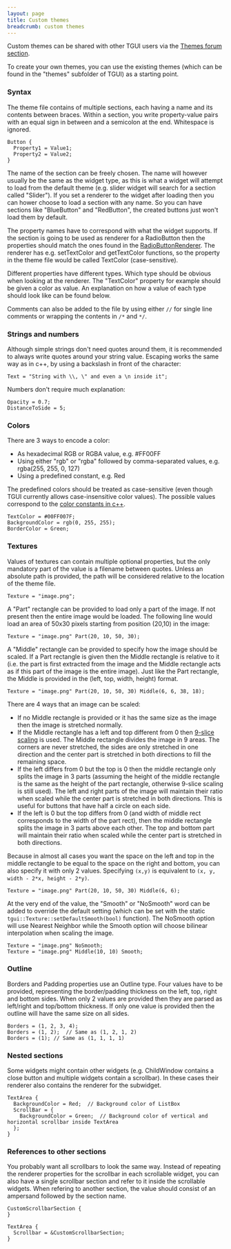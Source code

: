 ```yaml
---
layout: page
title: Custom themes
breadcrumb: custom themes
---
```


Custom themes can be shared with other TGUI users via the [Themes forum section](https://forum.tgui.eu/themes/).

To create your own themes, you can use the existing themes (which can be found in the "themes" subfolder of TGUI) as a starting point.

### Syntax

The theme file contains of multiple sections, each having a name and its contents between braces. Within a section, you write property-value pairs with an equal sign in between and a semicolon at the end. Whitespace is ignored.
```
Button {
  Property1 = Value1;
  Property2 = Value2;
}
```

The name of the section can be freely chosen. The name will however usually be the same as the widget type, as this is what a widget will attempt to load from the default theme (e.g. slider widget will search for a section called "Slider"). If you set a renderer to the widget after loading then you can hower choose to load a section with any name. So you can have sections like "BlueButton" and "RedButton", the created buttons just won't load them by default.

The property names have to correspond with what the widget supports. If the section is going to be used as renderer for a RadioButton then the properties should match the ones found in the [RadioButtonRenderer](https://tgui.eu/documentation/0.10/classtgui_1_1RadioButtonRenderer.html). The renderer has e.g. setTextColor and getTextColor functions, so the property in the theme file would be called TextColor (case-sensitive).

Different properties have different types. Which type should be obvious when looking at the renderer. The "TextColor" property for example should be given a color as value. An explanation on how a value of each type should look like can be found below.

Comments can also be added to the file by using either `//` for single line comments or wrapping the contents in `/*` and `*/`.

### Strings and numbers

Although simple strings don't need quotes around them, it is recommended to always write quotes around your string value. Escaping works the same way as in c++, by using a backslash in front of the character:
```
Text = "String with \\, \" and even a \n inside it";
```

Numbers don't require much explanation:
```
Opacity = 0.7;
DistanceToSide = 5;
```

### Colors

There are 3 ways to encode a color:
- As hexadecimal RGB or RGBA value, e.g. #FF00FF
- Using either "rgb" or "rgba" followed by comma-separated values, e.g. rgba(255, 255, 0, 127)
- Using a predefined constant, e.g. Red

The predefined colors should be treated as case-sensitive (even though TGUI currently allows case-insensitive color values). The possible values correspond to the [color constants in c++](https://tgui.eu/documentation/0.10/classtgui_1_1Color.html#pub-static-attribs).

```
TextColor = #00FF007F;
BackgroundColor = rgb(0, 255, 255);
BorderColor = Green;
```

### Textures

Values of textures can contain multiple optional properties, but the only mandatory part of the value is a filename between quotes. Unless an absolute path is provided, the path will be considered relative to the location of the theme file.
```
Texture = "image.png";
```

A "Part" rectangle can be provided to load only a part of the image. If not present then the entire image would be loaded. The following line would load an area of 50x30 pixels starting from position (20,10) in the image:
```
Texture = "image.png" Part(20, 10, 50, 30);
```

A "Middle" rectangle can be provided to specify how the image should be scaled. If a Part rectangle is given then the Middle rectangle is relative to it (i.e. the part is first extracted from the image and the Middle rectangle acts as if this part of the image is the entire image). Just like the Part rectangle, the Middle is provided in the (left, top, width, height) format.
```
Texture = "image.png" Part(20, 10, 50, 30) Middle(6, 6, 38, 18);
```

There are 4 ways that an image can be scaled:
- If no Middle rectangle is provided or it has the same size as the image then the image is stretched normally.
- If the Middle rectangle has a left and top different from 0 then [9-slice scaling](https://en.wikipedia.org/wiki/9-slice_scaling) is used. The Middle rectangle divides the image in 9 areas. The corners are never stretched, the sides are only stretched in one direction and the center part is stretched in both directions to fill the remaining space.
- If the left differs from 0 but the top is 0 then the middle rectangle only splits the image in 3 parts (assuming the height of the middle rectangle is the same as the height of the part rectangle, otherwise 9-slice scaling is still used). The left and right parts of the image will maintain their ratio when scaled while the center part is stretched in both directions. This is useful for buttons that have half a circle on each side.
- If the left is 0 but the top differs from 0 (and width of middle rect corresponds to the width of the part rect), then the middle rectangle splits the image in 3 parts above each other. The top and bottom part will maintain their ratio when scaled while the center part is stretched in both directions.

Because in almost all cases you want the space on the left and top in the middle rectangle to be equal to the space on the right and bottom, you can also specify it with only 2 values. Specifying `(x,y)` is equivalent to `(x, y, width - 2*x, height - 2*y)`.
```
Texture = "image.png" Part(20, 10, 50, 30) Middle(6, 6);
```

At the very end of the value, the "Smooth" or "NoSmooth" word can be added to override the default setting (which can be set with the static `tgui::Texture::setDefaultSmooth(bool)` function). The NoSmooth option will use Nearest Neighbor while the Smooth option will choose bilinear interpolation when scaling the image.
```
Texture = "image.png" NoSmooth;
Texture = "image.png" Middle(10, 10) Smooth;
```


### Outline

Borders and Padding properties use an Outline type. Four values have to be provided, representing the border/padding thickness on the left, top, right and bottom sides. When only 2 values are provided then they are parsed as left/right and top/bottom thickness. If only one value is provided then the outline will have the same size on all sides.
```
Borders = (1, 2, 3, 4);
Borders = (1, 2);  // Same as (1, 2, 1, 2)
Borders = (1); // Same as (1, 1, 1, 1)
```

### Nested sections

Some widgets might contain other widgets (e.g. ChildWindow contains a close button and multiple widgets contain a scrollbar). In these cases their renderer also contains the renderer for the subwidget.
```
TextArea {
  BackgroundColor = Red;  // Background color of ListBox
  ScrollBar = {
    BackgroundColor = Green;  // Background color of vertical and horizontal scrollbar inside TextArea
  };
}
```

### References to other sections

You probably want all scrollbars to look the same way. Instead of repeating the renderer properties for the scrollbar in each scrollable widget, you can also have a single scrollbar section and refer to it inside the scrollable widgets. When refering to another section, the value should consist of an ampersand followed by the section name.
```
CustomScrollbarSection {
}

TextArea {
  Scrollbar = &CustomScrollbarSection;
}
```
